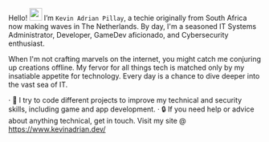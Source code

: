 Hello! <img src = "https://raw.githubusercontent.com/nixin72/nixin72/master/wave.gif" height="25" width="25" > </h1> I’m `Kevin Adrian Pillay`, a techie originally from South Africa now making waves in The Netherlands. By day, I'm a seasoned IT Systems Administrator, Developer, GameDev aficionado, and Cybersecurity enthusiast. 

When I'm not crafting marvels on the internet, you might catch me conjuring up creations offline. 
My fervor for all things tech is matched only by my insatiable appetite for technology. Every day is a chance to dive deeper into the vast sea of IT. 

  · 🎒 I try to code different projects to improve my technical and security skills, including game and app development.
  · 🔒 If you need help or advice about anything technical, get in touch. Visit my site @ https://www.kevinadrian.dev/
